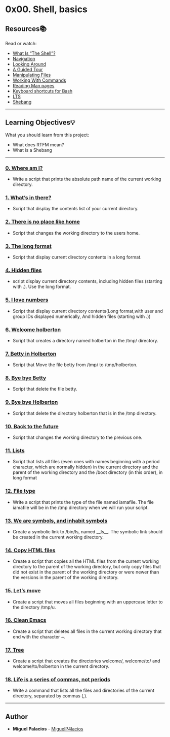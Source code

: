 # 0x00. Shell, basics

## Resources:books:
Read or watch:
* [What Is “The Shell”?](https://intranet.hbtn.io/rltoken/pn2_LGNuA1yFY7zy3CQmig)
* [Navigation](https://intranet.hbtn.io/rltoken/Hh8elGgCpj--6othR7S7GQ)
* [Looking Around](https://intranet.hbtn.io/rltoken/84xsZOempqy5I7ZkueeIsg)
* [A Guided Tour](https://intranet.hbtn.io/rltoken/Jp1c4V3hJiGBuVzYCtnQKw)
* [Manipulating Files](https://intranet.hbtn.io/rltoken/wFwFXKQmSpmxYyvHvCIC-Q)
* [Working With Commands](https://intranet.hbtn.io/rltoken/Aq3NVLBhgnQS6NYtHI8i4w)
* [Reading Man pages](https://intranet.hbtn.io/rltoken/RohkjGiQtMHgPfj0N_k1Bw)
* [Keyboard shortcuts for Bash](https://intranet.hbtn.io/rltoken/0HvJ2B_wSl6Oyshcn-OHrg)
* [LTS](https://wiki.ubuntu.com/LTS)
* [Shebang](https://intranet.hbtn.io/rltoken/ketzZf-802Fb-mSGkyPa4w)

---
## Learning Objectives:bulb:
What you should learn from this project:

* What does RTFM mean?
* What is a Shebang

---

### [0. Where am I?](./0-current_working_directory)
* Write a script that prints the absolute path name of the current working directory.

### [1. What’s in there?](./1-listit)
* Script that display the contents list of your current directory.

### [2. There is no place like home](./2-bring_me_home)
* Script that changes the working directory to the users home.

### [3. The long format](./3-listfiles)
* Script that display current directory contents in a long format.

### [4. Hidden files](./4-listmorefiles)
* script display current directory contents, including hidden files (starting with .). Use the long format.

### [5. I love numbers](./5-listfilesdigitonly)
* Script that display current directory contents(Long format,with user and group IDs displayed numerically, And hidden files (starting with .))

### [6. Welcome holberton](./6-firstdirectory)
* Script that creates a directory named holberton in the /tmp/ directory.

### [7. Betty in Holberton](./7-movethatfile)
* Script that Move the file betty from /tmp/ to /tmp/holberton.

### [8. Bye bye Betty](./8-firstdelete)
* Script that delete the file betty.

### [9. Bye bye Holberton](./9-firstdirdeletion)
* Script that delete the directory holberton that is in the /tmp directory.

### [10. Back to the future](./10-back)
* Script that changes the working directory to the previous one.

### [11. Lists](./11-lists)
* Script that lists all files (even ones with names beginning with a period character, which are normally hidden) in the current directory and the parent of the working directory and the /boot directory (in this order), in long format

### [12. File type ](./12-file_type)
* Write a script that prints the type of the file named iamafile. The file iamafile will be in the /tmp directory when we will run your script.

### [13. We are symbols, and inhabit symbols](./13-symbolic_link)
* Create a symbolic link to /bin/ls, named \_\_ls\_\_\. The symbolic link should be created in the current working directory.

### [14. Copy HTML files](./14-copy_html)
* Create a script that copies all the HTML files from the current working directory to the parent of the working directory, but only copy files that did not exist in the parent of the working directory or were newer than the versions in the parent of the working directory.

### [15. Let’s move](./15-lets_move)
* Create a script that moves all files beginning with an uppercase letter to the directory /tmp/u.

### [16. Clean Emacs](./16-clean_emacs)
* Create a script that deletes all files in the current working directory that end with the character ~.

### [17. Tree](./17-tree)
* Create a script that creates the directories welcome/, welcome/to/ and welcome/to/holberton in the current directory.

### [18. Life is a series of commas, not periods](./18-commas)
* Write a command that lists all the files and directories of the current directory, separated by commas (,).

---
## Author
* **Miguel Palacios** - [MiguelP4lacios](https://github.com/MiguelP4lacios)